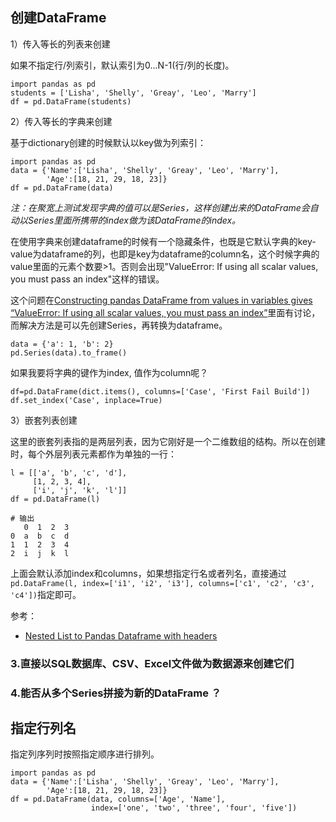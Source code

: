 ## 创建DataFrame

1）传入等长的列表来创建

如果不指定行/列索引，默认索引为0...N-1(行/列的长度)。

```
import pandas as pd
students = ['Lisha', 'Shelly', 'Greay', 'Leo', 'Marry']
df = pd.DataFrame(students)
```

2）传入等长的字典来创建

基于dictionary创建的时候默认以key做为列索引：

```
import pandas as pd
data = {'Name':['Lisha', 'Shelly', 'Greay', 'Leo', 'Marry'],
        'Age':[18, 21, 29, 18, 23]}
df = pd.DataFrame(data)
```

*注：在聚宽上测试发现字典的值可以是Series，这样创建出来的DataFrame会自动以Series里面所携带的index做为该DataFrame的index。*

在使用字典来创建dataframe的时候有一个隐藏条件，也既是它默认字典的key-value为dataframe的列，也即是key为dataframe的column名，这个时候字典的value里面的元素个数要>1。否则会出现"ValueError: If using all scalar values, you must pass an index"这样的错误。

这个问题在[Constructing pandas DataFrame from values in variables gives “ValueError: If using all scalar values, you must pass an index”](https://stackoverflow.com/questions/17839973/constructing-pandas-dataframe-from-values-in-variables-gives-valueerror-if-usi)里面有讨论，而解决方法是可以先创建Series，再转换为dataframe。

```
data = {'a': 1, 'b': 2}
pd.Series(data).to_frame()
```

如果我要将字典的键作为index, 值作为column呢？

```
df=pd.DataFrame(dict.items(), columns=['Case', 'First Fail Build'])
df.set_index('Case', inplace=True)
```

3）嵌套列表创建

这里的嵌套列表指的是两层列表，因为它刚好是一个二维数组的结构。所以在创建时，每个外层列表元素都作为单独的一行：

```
l = [['a', 'b', 'c', 'd'],
     [1, 2, 3, 4],
     ['i', 'j', 'k', 'l']]
df = pd.DataFrame(l)

# 输出
   0  1  2  3
0  a  b  c  d
1  1  2  3  4
2  i  j  k  l
```

上面会默认添加index和columns，如果想指定行名或者列名，直接通过`pd.DataFrame(l, index=['i1', 'i2', 'i3'], columns=['c1', 'c2', 'c3', 'c4'])`指定即可。

参考：

- [Nested List to Pandas Dataframe with headers](https://stackoverflow.com/questions/32857544/nested-list-to-pandas-dataframe-with-headers)


### 3.直接以SQL数据库、CSV、Excel文件做为数据源来创建它们


### 4.能否从多个Series拼接为新的DataFrame ？



## 指定行列名

指定列序列时按照指定顺序进行排列。

```
import pandas as pd
data = {'Name':['Lisha', 'Shelly', 'Greay', 'Leo', 'Marry'],
        'Age':[18, 21, 29, 18, 23]}
df = pd.DataFrame(data, columns=['Age', 'Name'],
                  index=['one', 'two', 'three', 'four', 'five'])
```
